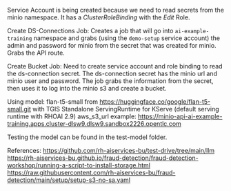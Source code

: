 Service Account is being created because we need to read secrets from the minio namespace. It has a _ClusterRoleBinding_ with the _Edit_ Role.

Create DS-Connections Job:
Creates a job that will go into `ai-example-training` namespace and grabs (using the `demo-setup` service account) the admin and password for minio from the secret that was created for minio. Grabs the API route.


Create Bucket Job:
Need to create service account and role binding to read the ds-connection secret. The ds-connection secret has the minio url and minio user and password. The job grabs the information from the secret, then uses it to log into the minio s3 and create a bucket.

Using model: flan-t5-small from https://huggingface.co/google/flan-t5-small.git
with TGIS Standalone ServingRuntime for KServe (default serving runtime with RHOAI 2.9)
aws_s3_url example: https://minio-api-ai-example-training.apps.cluster-dlsw9.dlsw9.sandbox2226.opentlc.com

Testing the model can be found in the test-model folder.

References:
https://github.com/rh-aiservices-bu/test-drive/tree/main/llm
https://rh-aiservices-bu.github.io/fraud-detection/fraud-detection-workshop/running-a-script-to-install-storage.html
https://raw.githubusercontent.com/rh-aiservices-bu/fraud-detection/main/setup/setup-s3-no-sa.yaml
